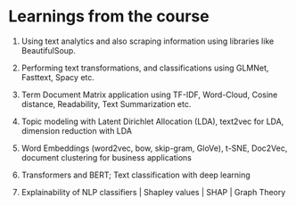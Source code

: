 # Learnings from the course

1. Using text analytics and also scraping information using libraries like BeautifulSoup.

2. Performing text transformations, and classifications using GLMNet, Fasttext, Spacy etc.

3. Term Document Matrix application using TF-IDF, Word-Cloud, Cosine distance, Readability, Text Summarization etc.

4. Topic modeling with Latent Dirichlet Allocation (LDA), text2vec for LDA, dimension reduction with LDA

5. Word Embeddings (word2vec, bow, skip-gram, GloVe), t-SNE, Doc2Vec, document clustering for business applications

6. Transformers and BERT; Text classification with deep learning

7. Explainability of NLP classifiers | Shapley values | SHAP | Graph Theory

